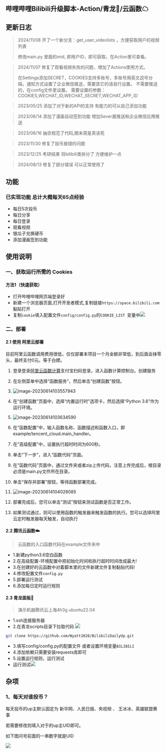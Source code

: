 ## 哔哩哔哩Bilibili升级脚本-Action/青龙🐉/云函数☁


## 更新日志
>2024/11/08 开了一个新分支：get_user_videolists ，方便获取用户的视频列表
>
>修改main.py 里面的mid, 即用户ID，即可获取，在Action里可查看。

>2024/11/07 修复了观看视频失败的问题，增加了Actions使用方式。
>
>在Settings添加SECRET，COOKIES支持多账号，多账号用英文逗号分隔。通知方式设置了企业微信推送，需要其它的请自行设置。
>不需要推送的，在config文件里设置。
>需要设置的参数：COOKIES,WECHAT_ID,WECHAT_SECRET,WECHAT_APP_ID

>2023/05/25 添加了对于新的API的支持 有能力的可以自己添加功能

>2023/06/14 添加了漫画自动签到功能 增加Sever酱推送和企业微信应用推送

>2023/06/16 抽空规范了代码,期末周是真该死

>2023/11/30 修复了投币报错的问题

>2023/12/25 考研结束 将bilibili类拆分了 方便维护一点

>2024/08/13 修复了部分错误 可以正常使用了
## 功能

### 已实现功能 总计大概每天65点经验
- 每日5次投币
- 每日分享
- 每日登录
- 观看视频
- 银瓜子兑换硬币
- 添加漫画签到功能

## 使用说明

### 一、获取运行所需的 Cookies

#### 方法1（快速获取）

- 打开哔哩哔哩网页端登录好
- 新建一个浏览器页面,打开开发者模式,复制链接`https://space.bilibili.com`黏贴打开
- 复制`cookie`填入配置文件`config/config.py`的`COOKIE_LIST `变量中![](./doc/ck.jpg)

### 二、部署

#### 2.1 使用 阿里云部署

目前阿里云函数调用费用很低，仅仅部署本项目一个月金额非常低，到后面会抹零头，最终支付0元。等于白嫖。

1. 登录登录[阿里云函数计算](https://account.aliyun.com/login/login.htm?oauth_callback=https%3A%2F%2Ffcnext.console.aliyun.com%2Foverview&lang=zh)支付宝扫码登录，进入函数计算控制台。创建服务

2. 在左侧菜单中选择“函数服务”，然后单击“创建函数”按钮。

3. ![image-20230614103557943](./doc/aliyun1.png)

4. 在“创建函数”页面中，选择“内置运行时”选项卡，然后选择“Python 3.6”作为运行环境。

5. ![image-20230614103634590](./doc/aliyun0.png)

6. 在“函数配置”中，输入函数名称、函数描述和函数入口，即example/tencent_cloud.main_handler。

7. 在“高级配置”中，设置执行超时时间为600秒。

8. 单击“下一步”，进入“函数代码”页面。

9. 在“函数代码”页面中，通过文件夹或者zip上传代码，注意上传完成后，根目录必须是main.py文件所在目录。

10. 单击“保存并部署”按钮，等待函数部署完成。

11. ![image-20230614104028085](./doc/aliyun2.png)

12. 部署完成后，您可以单击“测试”按钮来测试函数是否正常工作。

13. 如果测试通过，则可以使用函数的触发器来触发函数的执行。您可以选择阿里云定时触发器每天触发，自动执行



#### 2.2 腾讯云函数☁️

> 云函数的入口函数代码在example文件夹中
- 1.新建python3.6空白函数
- 2.在高级配置-环境配置中把初始化时间和执行超时时间改成最大!
- 3.在创建好的云函数中对着脚本里的文件新建文件复制黏贴代码!
- 4.修改配置文件`config.py`
- 5.部署运行测试
- 6.添加每日定时运行规则



#### 2.3 青龙面板🐉

> 演示机器腾讯云上海4h3g ubuntu22.04

- 1.ssh连接服务器
- 2.在青龙scripts目录下拉取代码
![](./doc/ql.png)
```bash
git clone https://github.com/Wyatt1026/BilibiliDailyUp.git
```
- 3.填写config/config.py的配置文件 或者设置环境变量`BILIBILI`
- 4.添加依赖只需要安装requests库即可
- 5.设置运行规则，运行测试
- 运行测试![](./doc/run.png)





## 杂项

### 1、每天对谁投币？

每天投币的up主默认固定为 新华网、人民日报、央视频 、 王冰冰、英雄联盟赛事

若需要修改则填入对于的up主UID即可。

如下图问号前面的一串数字就是UID

![](doc/uid.png)




